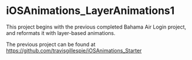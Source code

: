 # iOSAnimations_LayerAnimations1

This project begins with the previous completed Bahama Air Login project, and reformats it with layer-based animations.

The previous project can be found at https://github.com/travisgillespie/iOSAnimations_Starter
